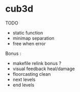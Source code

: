 # cub3d

TODO

- static function
- minimap separation
- free when error

Bonus :
- makefile relink bonus ?
- visual feedback heal/damage
- floorcasting clean
- next levels
- end levels